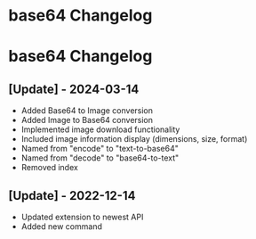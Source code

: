 # base64 Changelog

# base64 Changelog

## [Update] - 2024-03-14

- Added Base64 to Image conversion
- Added Image to Base64 conversion
- Implemented image download functionality
- Included image information display (dimensions, size, format)
- Named from "encode" to "text-to-base64"
- Named from "decode" to "base64-to-text"
- Removed index

## [Update] - 2022-12-14

- Updated extension to newest API
- Added new command
